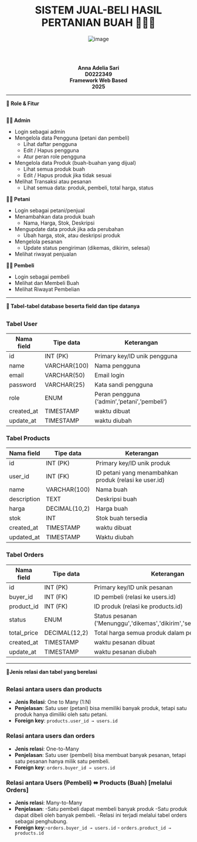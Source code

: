 <div align="center">
<h1>SISTEM JUAL-BELI HASIL PERTANIAN BUAH 🍎🍊🍌</h1>




![image](https://github.com/user-attachments/assets/4ab05c50-19f5-4057-beca-34f008291701)


<br><br>

<strong>Anna Adelia Sari</strong><br>
<strong>D0222349</strong><br>
<strong>Framework Web Based</strong><br>
<strong>2025</strong>

</div>

---
**👥 Role & Fitur**
##
**👨‍💼 Admin**
- Login sebagai admin  
- Mengelola data Pengguna (petani dan pembeli)  
  - Lihat daftar pengguna  
  - Edit / Hapus pengguna  
  - Atur peran role pengguna  
- Mengelola data Produk (buah-buahan yang dijual)  
  - Lihat semua produk buah  
  - Edit / Hapus produk jika tidak sesuai  
- Melihat Transaksi atau pesanan  
  - Lihat semua data: produk, pembeli, total harga, status  

**👨‍🌾 Petani**
- Login sebagai petani/penjual  
- Menambahkan data produk buah  
  - Nama, Harga, Stok, Deskripsi  
- Mengupdate data produk jika ada perubahan  
  - Ubah harga, stok, atau deskripsi produk  
- Mengelola pesanan    
  - Update status pengiriman (dikemas, dikirim, selesai)  
- Melihat riwayat penjualan  

**👨‍💼 Pembeli**
- Login sebagai pembeli  
- Melihat dan Membeli Buah  
- Melihat Riwayat Pembelian  

---

**🧱 Tabel-tabel database beserta field dan tipe datanya**
##
### Tabel User

| Nama field   | Tipe data    | Keterangan                            |
|--------------|--------------|----------------------------------------|
| id           | INT (PK)     | Primary key/ID unik pengguna          |
| name         | VARCHAR(100) | Nama pengguna                         |
| email        | VARCHAR(50)  | Email login                           |
| password     | VARCHAR(25)  | Kata sandi pengguna                   |
| role         | ENUM         | Peran pengguna (‘admin’,’petani’,’pembeli’) |
| created_at   | TIMESTAMP    | waktu dibuat                          |
| update_at    | TIMESTAMP    | waktu diubah                          |

### Tabel Products

| Nama field   | Tipe data     | Keterangan                                  |
|--------------|---------------|----------------------------------------------|
| id           | INT (PK)      | Primary key/ID unik produk                  |
| user_id      | INT (FK)          | ID petani yang menambahkan produk (relasi ke user.id) |
| name         | VARCHAR(100)  | Nama buah                                   |
| description  | TEXT          | Deskripsi buah                              |
| harga        | DECIMAL(10,2) | Harga buah                                  |
| stok         | INT           | Stok buah tersedia                          |
| created_at   | TIMESTAMP     | waktu dibuat                                |
| updated_at   | TIMESTAMP     | Waktu diubah                                |

### Tabel Orders

| Nama field   | Tipe data     | Keterangan                                  |
|--------------|---------------|----------------------------------------------|
| id           | INT (PK)      | Primary key/ID unik pesanan                 |
| buyer_id     | INT (FK)         | ID pembeli (relasi ke users.id)            |
| product_id   | INT (FK)         | ID produk (relasi ke products.id)            |
| status       | ENUM          | Status pesanan ('Menunggu','dikemas','dikirim','selesai','dibatalkan') |
| total_price  | DECIMAL(12,2) | Total harga semua produk dalam pesanan     |
| created_at   | TIMESTAMP     | waktu pesanan dibuat                        |
| update_at    | TIMESTAMP     | waktu pesanan diubah                        |

---

**🔗Jenis relasi dan tabel yang berelasi**
##
### Relasi antara users dan products
- **Jenis Relasi**: One to Many (1:N)  
- **Penjelasan**: Satu user (petani) bisa memiliki banyak produk, tetapi satu produk hanya dimiliki oleh satu petani.  
- **Foreign key**: `products.user_id → users.id`

### Relasi antara users dan orders
- **Jenis relasi**: One-to-Many  
- **Penjelasan**: Satu user (pembeli) bisa membuat banyak pesanan, tetapi satu pesanan hanya milik satu pembeli.  
- **Foreign key**: `orders.buyer_id → users.id`

### Relasi antara Users (Pembeli) ⬌ Products (Buah) [melalui Orders]
- **Jenis relasi**: Many-to-Many  
- **Penjelasan**: -Satu pembeli dapat membeli banyak produk
                  -Satu produk dapat dibeli oleh banyak pembeli.
                  -Relasi ini terjadi melalui tabel orders sebagai penghubung.
- **Foreign key**:-`orders.buyer_id → users.id`
                  - `orders.product_id → products.id`


